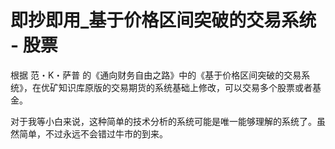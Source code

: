 # 即抄即用_基于价格区间突破的交易系统 - 股票

根据 范・K・萨普 的《通向财务自由之路》中的《基于价格区间突破的交易系统》，在优矿知识库原版的交易期货的系统基础上修改，可以交易多个股票或者基金。

对于我等小白来说，这种简单的技术分析的系统可能是唯一能够理解的系统了。虽然简单，不过永远不会错过牛市的到来。